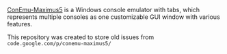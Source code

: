 [ConEmu-Maximus5](http://conemu.github.io/) is a Windows console emulator with tabs, which represents
multiple consoles as one customizable GUI window with various features.

This repository was created to store old issues from
```code.google.com/p/conemu-maximus5/```
